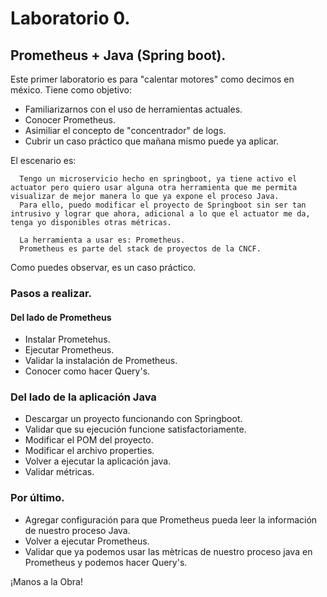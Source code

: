 # Laboratorio 0.
## Prometheus + Java (Spring boot).
Este primer laboratorio es para "calentar motores" como decimos en méxico.
Tiene como objetivo:
- Familiarizarnos con el uso de herramientas actuales.
- Conocer Prometheus.
- Asimiliar el concepto de "concentrador" de logs.
- Cubrir un caso práctico que mañana mismo puede ya aplicar.

El escenario es:

```console
  Tengo un microservicio hecho en springboot, ya tiene activo el actuator pero quiero usar alguna otra herramienta que me permita visualizar de mejor manera lo que ya expone el proceso Java.
  Para ello, puedo modificar el proyecto de Springboot sin ser tan intrusivo y lograr que ahora, adicional a lo que el actuator me da, tenga yo disponibles otras métricas.

  La herramienta a usar es: Prometheus.
  Prometheus es parte del stack de proyectos de la CNCF.
```
Como puedes observar, es un caso práctico.

### Pasos a realizar.
#### Del lado de Prometheus
* Instalar Prometehus.
* Ejecutar Prometheus.
* Validar la instalación de Prometheus.
* Conocer como hacer Query's.

### Del lado de la aplicación Java
* Descargar un proyecto funcionando con Springboot.
* Validar que su ejecución funcione satisfactoriamente.
* Modificar el POM del proyecto.
* Modificar el archivo properties.
* Volver a ejecutar la aplicación java.
* Validar métricas.

### Por último.
* Agregar configuración para que Prometheus pueda leer la información de nuestro proceso Java.
* Volver a ejecutar Prometheus.
* Validar que ya podemos usar las mètricas de nuestro proceso java en Prometheus y podemos hacer Query's.


¡Manos a la Obra!





